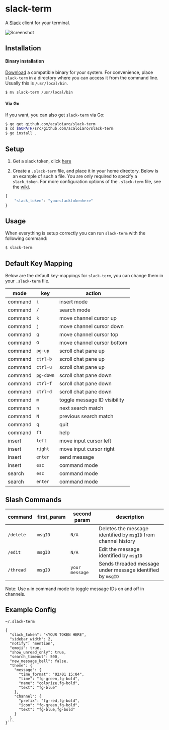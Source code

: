 slack-term
==========

A [Slack](https://slack.com) client for your terminal.

![Screenshot](/screenshot.png?raw=true)

Installation
------------

#### Binary installation

[Download](https://github.com/acaloiaro/slack-term/releases) a
compatible binary for your system. For convenience, place `slack-term` in a
directory where you can access it from the command line. Usually this is
`/usr/local/bin`.

```bash
$ mv slack-term /usr/local/bin
```

#### Via Go

If you want, you can also get `slack-term` via Go:

```bash
$ go get github.com/acaloiaro/slack-term
$ cd $GOPATH/src/github.com/acaloiaro/slack-term
$ go install .
```

Setup
-----

1. Get a slack token, click [here](https://api.slack.com/docs/oauth-test-tokens) 

2. Create a `.slack-term` file, and place it in your home directory. Below is
   an example of such a file. You are only required to specify a
   `slack_token`. For more configuration options of the `.slack-term` file,
   see the [wiki](https://github.com/erroneousboat/slack-term/wiki).

```javascript
{
    "slack_token": "yourslacktokenhere"
}
```

Usage
-----

When everything is setup correctly you can run `slack-term` with the following
command: 

```bash
$ slack-term
```

Default Key Mapping
-------------------

Below are the default key-mappings for `slack-term`, you can change them
in your `.slack-term` file.

| mode    | key       | action                       |
|---------|-----------|------------------------------|
| command | `i`       | insert mode                  |
| command | `/`       | search mode                  |
| command | `k`       | move channel cursor up       |
| command | `j`       | move channel cursor down     |
| command | `g`       | move channel cursor top      |
| command | `G`       | move channel cursor bottom   |
| command | `pg-up`   | scroll chat pane up          |
| command | `ctrl-b`  | scroll chat pane up          |
| command | `ctrl-u`  | scroll chat pane up          |
| command | `pg-down` | scroll chat pane down        |
| command | `ctrl-f`  | scroll chat pane down        |
| command | `ctrl-d`  | scroll chat pane down        |
| command | `m`       | toggle message ID visibility |
| command | `n`       | next search match            |
| command | `N`       | previous search match        |
| command | `q`       | quit                         |
| command | `f1`      | help                         |
| insert  | `left`    | move input cursor left       |
| insert  | `right`   | move input cursor right      |
| insert  | `enter`   | send message                 |
| insert  | `esc`     | command mode                 |
| search  | `esc`     | command mode                 |
| search  | `enter`   | command mode                 |

Slash Commands
--------------
| command    | first_param | second param      | description                                                    |
|------------|-------------|-------------------|----------------------------------------------------------------|
| `/delete`  | `msgID`     | `N/A`             | Deletes the message identified by `msgID` from channel history |
| `/edit`    | `msgID`     | `N/A`             | Edit the message identified by `msgID`                         |
| `/thread`  | `msgID`     | `your message`    | Sends threaded message under message identified by `msgID`     |

Note: Use `m` in command mode to toggle message IDs on and off in channels. 

Example Config 
--------------
`~/.slack-term`
```
{
  "slack_token": "<YOUR TOKEN HERE",
  "sidebar_width": 2,
  "notify": "mention",
  "emoji": true,
  "show_unread_only": true,
  "search_timeout": 500,
  "new_message_bell": false,
  "theme": {
    "message": {
      "time_format": "02/01 15:04",
      "time": "fg-green,fg-bold",
      "name": "colorize,fg-bold",
      "text": "fg-blue"
    },
    "channel": {
      "prefix": "fg-red,fg-bold",
      "icon": "fg-green,fg-bold",
      "text": "fg-blue,fg-bold"
    }
  }
}```
